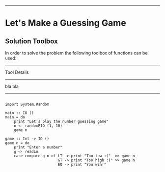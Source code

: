 
----

# Let's Make a Guessing Game

## Solution Toolbox

In order to solve the problem the following toolbox of functions can be used:

---       ---
Tool      Details
---       ---
bla       bla
---       ---

~~~{ data-language=haskell data-filter=resources/scripts/check.sh .answer}

import System.Random

main :: IO ()
main = do
    print "Let's play the number guessing game"
    n <- randomRIO (1, 10)
    game n

game :: Int -> IO ()
game n = do
    print "Enter a number"
    g <- readLn
    case compare g n of LT -> print "Too low :("  >> game n
                        GT -> print "Too high :(" >> game n
                        EQ -> print "You win!"

~~~
